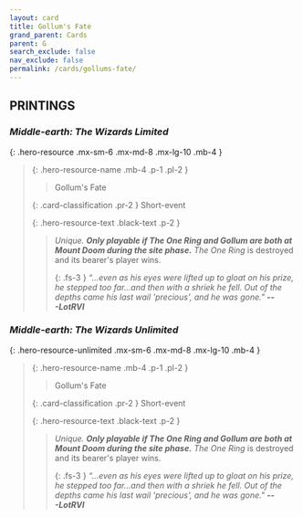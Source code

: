 ```yaml
---
layout: card
title: Gollum's Fate
grand_parent: Cards
parent: G
search_exclude: false
nav_exclude: false
permalink: /cards/gollums-fate/
---
```


## PRINTINGS


### _Middle-earth: The Wizards Limited_

{: .hero-resource .mx-sm-6 .mx-md-8 .mx-lg-10 .mb-4 }
> {: .hero-resource-name .mb-4 .p-1 .pl-2 }
> > <div class="card-mp"></div>
> > <div class="card-name">Gollum's Fate</div>
>
> {: .card-classification .pr-2 }
> Short-event
>
> {: .hero-resource-text .black-text .p-2 }
> > _Unique._ ***Only playable if The One Ring and Gollum are both at Mount Doom during the site phase.*** _The One Ring_ is destroyed and its bearer's player wins. 
> > 
> > {: .fs-3 } 
> > _“...even as his eyes were lifted up to gloat on his prize, he stepped too far...and then with a shriek he fell. Out of the depths came his last wail 'precious', and he was gone."_ ***---&#65279;LotRVI*** 
> 

### _Middle-earth: The Wizards Unlimited_

{: .hero-resource-unlimited .mx-sm-6 .mx-md-8 .mx-lg-10 .mb-4 }
> {: .hero-resource-name .mb-4 .p-1 .pl-2 }
> > <div class="card-mp"></div>
> > <div class="card-name">Gollum's Fate</div>
>
> {: .card-classification .pr-2 }
> Short-event
>
> {: .hero-resource-text .black-text .p-2 }
> > _Unique._ ***Only playable if The One Ring and Gollum are both at Mount Doom during the site phase.*** _The One Ring_ is destroyed and its bearer's player wins. 
> > 
> > {: .fs-3 } 
> > _“...even as his eyes were lifted up to gloat on his prize, he stepped too far...and then with a shriek he fell. Out of the depths came his last wail 'precious', and he was gone."_ ***---&#65279;LotRVI*** 
> 
